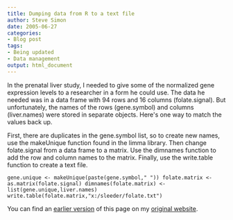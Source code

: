 ```yaml
---
title: Dumping data from R to a text file
author: Steve Simon
date: 2005-06-27
categories:
- Blog post
tags:
- Being updated
- Data management
output: html_document
---
```

In the prenatal liver study, I needed to give some of the normalized
gene expression levels to a researcher in a form he could use. The
data he needed was in a data frame with 94 rows and 16 columns
(folate.signal). But unfortunately, the names of the rows
(gene.symbol) and columns (liver.names) were stored in separate
objects. Here's one way to match the values back up.

First, there are duplicates in the gene.symbol list, so to create new
names, use the makeUnique function found in the limma library. Then
change folate.signal from a data frame to a matrix. Use the dimnames
function to add the row and column names to the matrix. Finally, use
the write.table function to create a text file.

`gene.unique <- makeUnique(paste(gene.symbol," ")) folate.matrix <- as.matrix(folate.signal) dimnames(folate.matrix) <- list(gene.unique,liver.names) write.table(folate.matrix,"x:/sleeder/folate.txt")`

You can find an [earlier version][sim1] of this page on my [original website][sim2].


[sim1]: http://www.pmean.com/05/DumpingData.html
[sim2]: http://www.pmean.com/original_site.html
